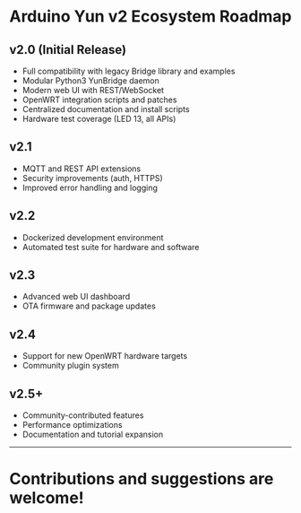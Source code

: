 # Arduino Yun v2 Ecosystem Roadmap

## v2.0 (Initial Release)
- Full compatibility with legacy Bridge library and examples
- Modular Python3 YunBridge daemon
- Modern web UI with REST/WebSocket
- OpenWRT integration scripts and patches
- Centralized documentation and install scripts
- Hardware test coverage (LED 13, all APIs)

## v2.1
- MQTT and REST API extensions
- Security improvements (auth, HTTPS)
- Improved error handling and logging

## v2.2
- Dockerized development environment
- Automated test suite for hardware and software

## v2.3
- Advanced web UI dashboard
- OTA firmware and package updates

## v2.4
- Support for new OpenWRT hardware targets
- Community plugin system

## v2.5+
- Community-contributed features
- Performance optimizations
- Documentation and tutorial expansion

---

# Contributions and suggestions are welcome!
